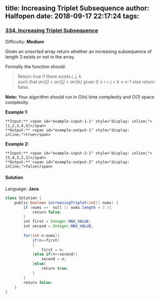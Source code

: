 title: Increasing Triplet Subsequence
author: Halfopen
date: 2018-09-17 22:17:24
tags:
---
### [334\. Increasing Triplet Subsequence](https://leetcode.com/problems/increasing-triplet-subsequence/description/)

Difficulty: **Medium**



Given an unsorted array return whether an increasing subsequence of length 3 exists or not in the array.

Formally the function should:

> Return true if there exists _i, j, k_  
> such that _arr[i]_ < _arr[j]_ < _arr[k]_ given 0 ≤ _i_ < _j_ < _k_ ≤ _n_-1 else return false.

**Note:** Your algorithm should run in O(_n_) time complexity and O(_1_) space complexity.



**Example 1:**

```
**Input:** <span id="example-input-1-1" style="display: inline;">[1,2,3,4,5]</span>
**Output:** <span id="example-output-1" style="display: inline;">true</span>
```



**Example 2:**

```
**Input:** <span id="example-input-2-1" style="display: inline;">[5,4,3,2,1]</span>
**Output:** <span id="example-output-2" style="display: inline;">false</span>
```







#### Solution

Language: **Java**

```java
class Solution {
    public boolean increasingTriplet(int[] nums) {
        if (nums ==  null || nums.length < 3 ){
            return false;
        }
        int first = Integer.MAX_VALUE;
        int second = Integer.MAX_VALUE;
        
        for(int n:nums){
            if(n<=first)
            {
                first = n;
            }else if(n<=second){
                second = n;
            }else{
                return true;
            }
        }
        return false;
    }
}
```